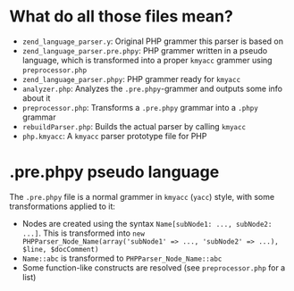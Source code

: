 What do all those files mean?
=============================

 * `zend_language_parser.y`:        Original PHP grammer this parser is based on
 * `zend_language_parser.pre.phpy`: PHP grammer written in a pseudo language, which is transformed
   into a proper `kmyacc` grammer using `preprocessor.php`
 * `zend_language_parser.phpy`:     PHP grammer ready for `kmyacc`
 * `analyzer.php`:                  Analyzes the `.pre.phpy`-grammer and outputs some info about it
 * `preprocessor.php`:              Transforms a `.pre.phpy` grammar into a `.phpy` grammar
 * `rebuildParser.php`:             Builds the actual parser by calling `kmyacc`
 * `php.kmyacc`:                    A `kmyacc` parser prototype file for PHP

.pre.phpy pseudo language
=========================

The `.pre.phpy` file is a normal grammer in `kmyacc` (`yacc`) style, with some transformations
applied to it:

 * Nodes are created using the syntax `Name[subNode1: ..., subNode2: ...]`. This is transformed into
   `new PHPParser_Node_Name(array('subNode1' => ..., 'subNode2' => ...), $line, $docComment)`
 * `Name::abc` is transformed to `PHPParser_Node_Name::abc`
 * Some function-like constructs are resolved (see `preprocessor.php` for a list)